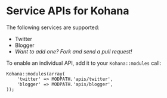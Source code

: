 # Service APIs for Kohana

The following services are supported:

- Twitter
- Blogger
- *Want to add one? Fork and send a pull request!*

To enable an individual API, add it to your `Kohana::modules` call:

    Kohana::modules(array(
        'twitter' => MODPATH.'apis/twitter',
        'blogger' => MODPATH.'apis/blogger',
    ));
